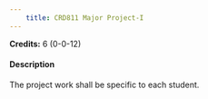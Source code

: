 ```yaml
---
    title: CRD811 Major Project-I
---
```

**Credits:** 6 (0-0-12)



#### Description 
The project work shall be specific to each student.